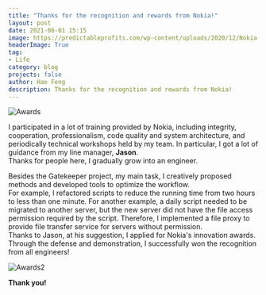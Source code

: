 ```yaml
---
title: "Thanks for the recognition and rewards from Nokia!"
layout: post
date: 2021-06-01 15:15
image: https://predictableprofits.com/wp-content/uploads/2020/12/Nokia.jpg
headerImage: True
tag:
- Life
category: blog
projects: false
author: Hao Feng
description: Thanks for the recognition and rewards from Nokia!
---
```


![Awards]({{site.url}}/assets/images/nokia_awards.jpg)

I participated in a lot of training provided by Nokia, including integrity, cooperation, professionalism, code quality and system architecture, and periodically technical workshops held by my team. In particular, I got a lot of guidance from my line manager, **Jason**.  
Thanks for people here, I gradually grow into an engineer.  

Besides the Gatekeeper project, my main task, I creatively proposed methods and developed tools to optimize the workflow.  
For example, I refactored scripts to reduce the running time from two hours to less than one minute. For another example, a daily script needed to be migrated to another server, but the new server did not have the file access permission required by the script. Therefore, I implemented a file proxy to provide file transfer service for servers without permission.  
Thanks to Jason, at his suggestion, I applied for Nokia's innovation awards. Through the defense and demonstration, I successfully won the recognition from all engineers!  

![Awards2]({{site.url}}/assets/images/nokia_awards_2.jpg)

**Thank you!**
